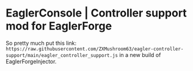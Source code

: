 # EaglerConsole | Controller support mod for EaglerForge
So pretty much put this link: `https://raw.githubusercontent.com/ZXMushroom63/eagler-controller-support/main/eagler_controller_support.js` in a new build of EaglerForgeInjector.